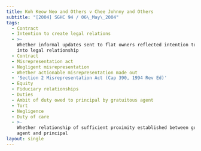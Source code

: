 ```yaml
---
title: Koh Keow Neo and Others v Chee Johnny and Others
subtitle: "[2004] SGHC 94 / 06\_May\_2004"
tags:
  - Contract
  - Intention to create legal relations
  - >-
    Whether informal updates sent to flat owners reflected intention to enter
    into legal relationship
  - Contract
  - Misrepresentation act
  - Negligent misrepresentation
  - Whether actionable misrepresentation made out
  - 'Section 2 Misrepresentation Act (Cap 390, 1994 Rev Ed)'
  - Equity
  - Fiduciary relationships
  - Duties
  - Ambit of duty owed to principal by gratuitous agent
  - Tort
  - Negligence
  - Duty of care
  - >-
    Whether relationship of sufficient proximity established between gratuitous
    agent and principal
layout: single
---
```


